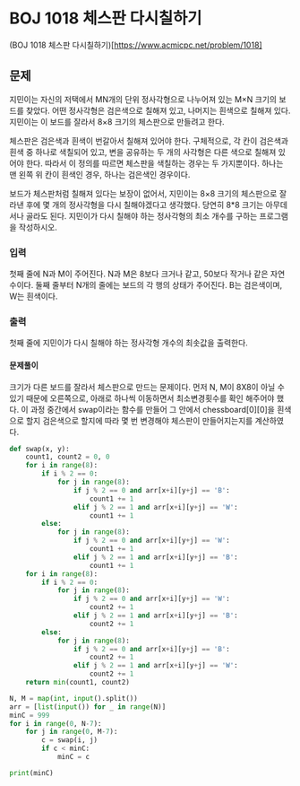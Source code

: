 # BOJ 1018 체스판 다시칠하기
(BOJ 1018 체스판 다시칠하기)[https://www.acmicpc.net/problem/1018]
## 문제
지민이는 자신의 저택에서 MN개의 단위 정사각형으로 나누어져 있는 M×N 크기의 보드를 찾았다. 어떤 정사각형은 검은색으로 칠해져 있고, 나머지는 흰색으로 칠해져 있다. 지민이는 이 보드를 잘라서 8×8 크기의 체스판으로 만들려고 한다.

체스판은 검은색과 흰색이 번갈아서 칠해져 있어야 한다. 구체적으로, 각 칸이 검은색과 흰색 중 하나로 색칠되어 있고, 변을 공유하는 두 개의 사각형은 다른 색으로 칠해져 있어야 한다. 따라서 이 정의를 따르면 체스판을 색칠하는 경우는 두 가지뿐이다. 하나는 맨 왼쪽 위 칸이 흰색인 경우, 하나는 검은색인 경우이다.

보드가 체스판처럼 칠해져 있다는 보장이 없어서, 지민이는 8×8 크기의 체스판으로 잘라낸 후에 몇 개의 정사각형을 다시 칠해야겠다고 생각했다. 당연히 8*8 크기는 아무데서나 골라도 된다. 지민이가 다시 칠해야 하는 정사각형의 최소 개수를 구하는 프로그램을 작성하시오.

### 입력
첫째 줄에 N과 M이 주어진다. N과 M은 8보다 크거나 같고, 50보다 작거나 같은 자연수이다. 둘째 줄부터 N개의 줄에는 보드의 각 행의 상태가 주어진다. B는 검은색이며, W는 흰색이다.

### 출력
첫째 줄에 지민이가 다시 칠해야 하는 정사각형 개수의 최솟값을 출력한다.

#### 문제풀이
크기가 다른 보드를 잘라서 체스판으로 만드는 문제이다.  먼저 N, M이 8X8이 아닐 수 있기 때문에 오른쪽으로, 아래로 하나씩 이동하면서 최소변경횟수를 확인 해주어야 했다. 이 과정 중간에서 swap이라는 함수를 만들어 그 안에서 chessboard[0][0]을 흰색으로 할지 검은색으로 할지에 따라 몇 번 변경해야 체스판이 만들어지는지를 계산하였다. 

```python
def swap(x, y):
    count1, count2 = 0, 0
    for i in range(8):
        if i % 2 == 0:
            for j in range(8):
                if j % 2 == 0 and arr[x+i][y+j] == 'B':
                    count1 += 1
                elif j % 2 == 1 and arr[x+i][y+j] == 'W':
                    count1 += 1
        else:
            for j in range(8):
                if j % 2 == 0 and arr[x+i][y+j] == 'W':
                    count1 += 1
                elif j % 2 == 1 and arr[x+i][y+j] == 'B':
                    count1 += 1
    for i in range(8):
        if i % 2 == 0:
            for j in range(8):
                if j % 2 == 0 and arr[x+i][y+j] == 'W':
                    count2 += 1
                elif j % 2 == 1 and arr[x+i][y+j] == 'B':
                    count2 += 1
        else:
            for j in range(8):
                if j % 2 == 0 and arr[x+i][y+j] == 'B':
                    count2 += 1
                elif j % 2 == 1 and arr[x+i][y+j] == 'W':
                    count2 += 1
    return min(count1, count2)

N, M = map(int, input().split())
arr = [list(input()) for _ in range(N)]
minC = 999
for i in range(0, N-7):
    for j in range(0, M-7):
        c = swap(i, j)
        if c < minC:
            minC = c

print(minC)
```